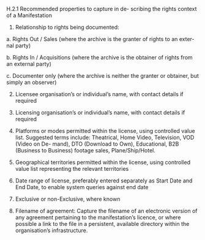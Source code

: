 H.2.1 Recommended properties to capture in de-
scribing the rights context of a Manifestation

1. Relationship to rights being documented:

a. Rights Out / Sales (where the archive is the granter of rights to an exter-
nal party)

b. Rights In / Acquisitions (where the archive is the obtainer of rights from
an external party)

c. Documenter only (where the archive is neither the granter or obtainer,
but simply an observer)

2. Licensee organisation’s or individual’s name, with contact details if required

3. Licensing organisation’s or individual’s name, with contact details if required

4.  Platforms  or  modes  permitted  within  the  license,  using  controlled  value  list.
Suggested terms include: Theatrical, Home Video, Television, VOD (Video on De-
mand), DTO (Download to Own), Educational, B2B (Business to Business) footage
sales, Plane/Ship/Hotel.

5. Geographical territories permitted within the license, using controlled value list
representing the relevant territories

6.  Date  range  of  license,  preferably  entered  separately  as  Start  Date  and  End
Date, to enable system queries against end date

7. Exclusive or non-Exclusive, where known

8. Filename of agreement: Capture the filename of an electronic version of any
agreement pertaining to the manifestation’s licence, or where possible a link to
the file in a persistent, available directory within the organisation’s infrastructure.
